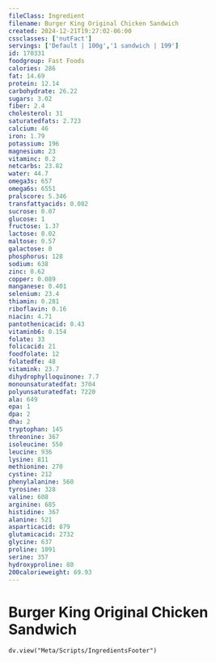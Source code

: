 ```yaml
---
fileClass: Ingredient
filename: Burger King Original Chicken Sandwich
created: 2024-12-21T19:27:02-06:00
cssclasses: ['nutFact']
servings: ['Default | 100g','1 sandwich | 199']
id: 170331
foodgroup: Fast Foods
calories: 286
fat: 14.69
protein: 12.14
carbohydrate: 26.22
sugars: 3.02
fiber: 2.4
cholesterol: 31
saturatedfats: 2.723
calcium: 46
iron: 1.79
potassium: 196
magnesium: 23
vitaminc: 0.2
netcarbs: 23.82
water: 44.7
omega3s: 657
omega6s: 6551
pralscore: 5.346
transfattyacids: 0.082
sucrose: 0.07
glucose: 1
fructose: 1.37
lactose: 0.02
maltose: 0.57
galactose: 0
phosphorus: 128
sodium: 638
zinc: 0.62
copper: 0.089
manganese: 0.401
selenium: 23.4
thiamin: 0.281
riboflavin: 0.16
niacin: 4.71
pantothenicacid: 0.43
vitaminb6: 0.154
folate: 33
folicacid: 21
foodfolate: 12
folatedfe: 48
vitamink: 23.7
dihydrophylloquinone: 7.7
monounsaturatedfat: 3704
polyunsaturatedfat: 7220
ala: 649
epa: 1
dpa: 2
dha: 2
tryptophan: 145
threonine: 367
isoleucine: 550
leucine: 936
lysine: 811
methionine: 270
cystine: 212
phenylalanine: 560
tyrosine: 328
valine: 608
arginine: 685
histidine: 367
alanine: 521
asparticacid: 879
glutamicacid: 2732
glycine: 637
proline: 1091
serine: 357
hydroxyproline: 80
200calorieweight: 69.93
---
```


# Burger King Original Chicken Sandwich

```dataviewjs
dv.view("Meta/Scripts/IngredientsFooter")
```